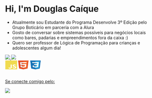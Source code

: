 <h1>Hi, I'm Douglas Caíque</h1>

- Atualmente sou Estudante do Programa Desenvolve 3º Edição pelo Grupo Boticário em parceria com a Alura
- Gosto de conversar sobre sistemas possíveis para negócios locais como bares, padarias e empreendimentos fora da caixa :)
- Quero ser professor de Lógica de Programação para crianças e adolescentes algum dia!

 <div>
   <a href="https://github.com/douglascaique">
   <img height="160em" src="https://github-readme-stats.vercel.app/api?username=douglascaique&show_icons=true&theme=tokyonight&include_all_commits=true&count_private=true"/>
   <img height="160em" src="https://github-readme-stats.vercel.app/api/top-langs/?username=douglascaique&layout=compact&langs_count=6&theme=tokyonight"/>
</div>
 
 
<div style="display : flex"> <br>
  <img content-align="center" alt="Js" height="30" width="40" src="https://raw.githubusercontent.com/devicons/devicon/master/icons/javascript/javascript-plain.svg">
  <img content-align="center" alt="HTML" height="30" width="40" src="https://raw.githubusercontent.com/devicons/devicon/master/icons/html5/html5-original.svg">
  <img content-align="center" alt="CSS" height="30" width="40" src="https://raw.githubusercontent.com/devicons/devicon/master/icons/css3/css3-original.svg">
</div>
 
 <br>
 
 
<div> 

 <p>Se conecte comigo pelo: </p>
  <a href="https://www.linkedin.com/in/douglascaiquesds/" target="_blank"><img src="https://img.shields.io/badge/-LinkedIn-%230077B5?style=for-the badge&logo=linkedin&logoColor=white" target="_blank"></a> 
</div>
